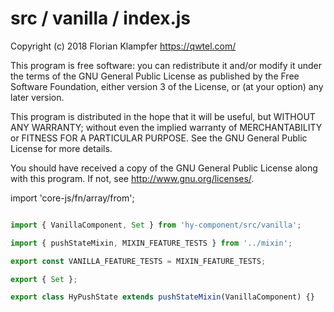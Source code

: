 # src / vanilla / index.js
Copyright (c) 2018 Florian Klampfer <https://qwtel.com/>

This program is free software: you can redistribute it and/or modify
it under the terms of the GNU General Public License as published by
the Free Software Foundation, either version 3 of the License, or
(at your option) any later version.

This program is distributed in the hope that it will be useful,
but WITHOUT ANY WARRANTY; without even the implied warranty of
MERCHANTABILITY or FITNESS FOR A PARTICULAR PURPOSE.  See the
GNU General Public License for more details.

You should have received a copy of the GNU General Public License
along with this program.  If not, see <http://www.gnu.org/licenses/>.

import 'core-js/fn/array/from';


```js

import { VanillaComponent, Set } from 'hy-component/src/vanilla';

import { pushStateMixin, MIXIN_FEATURE_TESTS } from '../mixin';

export const VANILLA_FEATURE_TESTS = MIXIN_FEATURE_TESTS;

export { Set };

export class HyPushState extends pushStateMixin(VanillaComponent) {}
```


